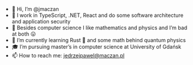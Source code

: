 - 👋 Hi, I’m @jmaczan
- 🔨 I work in TypeScript, .NET, React and do some software architecture and application security
- 👀 Besides computer science I like mathematics and physics and I’m bad at both 😛
- 🌱 I’m currently learning Rust 🦀 and some math behind quantum physics
- 🎓 I’m pursuing master’s in computer science at University of Gdańsk
- 📫 How to reach me: jedrzejpawel@maczan.pl
